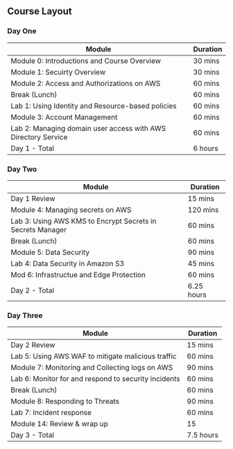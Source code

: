 ## Course Layout

### Day One

|Module|Duration|
|-|-|
|Module 0: Introductions and Course Overview|30 mins|
|Module 1: Secuirty Overview|30 mins|
|Module 2: Access and Authorizations on AWS|60 mins|
|Break (Lunch)|60 mins|
|Lab 1: Using Identity and Resource-based policies|60 mins|
|Module 3: Account Management|60 mins|
|Lab 2: Managing domain user access with AWS Directory Service|60 mins|
|Day 1 - Total|6 hours|
### Day Two

|Module|Duration|
|-|-|
|Day 1 Review|15 mins|
|Module 4: Managing secrets on AWS|120 mins|
|Lab 3: Using AWS KMS to Encrypt Secrets in Secrets Manager|60 mins|
|Break (Lunch)|60 mins|
|Module 5: Data Security|90 mins|
|Lab 4: Data Security in Amazon S3|45 mins|
|Mod 6: Infrastructue and Edge Protection|60 mins|
|Day 2 - Total|6.25 hours|
### Day Three

|Module|Duration|
|-|-|
|Day 2 Review|15 mins|
|Lab 5: Using AWS WAF to mitigate malicious traffic|60 mins|
|Module 7: Monitoring and Collecting logs on AWS|90 mins|
|Lab 6: Monitor for and respond to security incidents|60 mins|
|Break (Lunch)|60 mins|
|Module 8: Responding to Threats|90 mins|
|Lab 7: Incident response|60 mins|
|Module 14: Review & wrap up|15|
|Day 3 - Total|7.5 hours|
